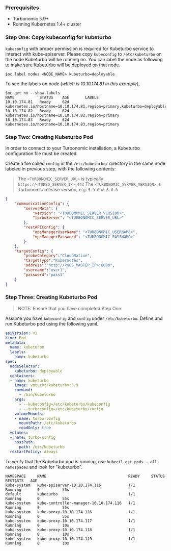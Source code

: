 ### Prerequisites
* Turbonomic 5.9+
* Running Kubernetes 1.4+ cluster 

### <a name="configFile"></a>Step One: Copy kubeconfig for kubeturbo
`kubeconfig` with proper permission is required for Kubeturbo service to interact with kube-apiserver. 
Please copy `kubeconfig` to `/etc/kubeturbo` on the node Kubeturbo will be running on. You can label the node as following to make sure Kubeturbo will be deployed on that node.

```console
$oc label nodes <NODE_NAME> kubeturbo=deployable
```

To see the labels on node (*which is 10.10.174.81 in this example*),

```console
$oc get no --show-labels
NAME           STATUS    AGE       LABELS
10.10.174.81   Ready     62d       kubernetes.io/hostname=10.10.174.81,region=primary,kubeturbo=deployable
10.10.174.82   Ready     62d       kubernetes.io/hostname=10.10.174.82,region=primary
10.10.174.83   Ready     62d       kubernetes.io/hostname=10.10.174.83,region=primary
```


### Step Two: Creating Kubeturbo Pod
In order to connect to your Turbonomic installation, a Kubeturbo configuration file must be created. 

Create a file called `config` in the `/etc/kubeturbo/` directory in the same node labeled in previous step, with the following contents:

> The `<TURBONOMIC_SERVER_URL>` is typically `https://<TURBO_SERVER_IP>:443`
> The `<TURBONOMIC_SERVER_VERSION>` is Turbonomic release version, e.g. `5.9.0` or `6.0.0`

```json
{
	"communicationConfig": {
		"serverMeta": {
            "version": "<TURBONOMIC_SERVER_VERSION>",
		    "turboServer": "<TURBONOMIC_SERVER_URL>"
		},
		"restAPIConfig": {
			"opsManagerUserName": "<TURBONOMIC_USERNAME>",
			"opsManagerPassword": "<TURBONOMIC_PASSWORD>"
		}
	},
	"targetConfig": {
		"probeCategory":"CloudNative",
		"targetType":"Kubernetes",
		"address":"http://<K8S_MASTER_IP>:8080",
		"username":"user1",
		"password":"pass1"
	}
}
```

### Step Three: Creating Kubeturbo Pod

> NOTE: Ensure that you have completed Step One.

Assume you have `kubeconfig` and `config` under `/etc/kubeturbo`.
Define and run Kubeturbo pod using the following yaml.

```yaml
apiVersion: v1
kind: Pod
metadata:
  name: kubeturbo
  labels:
    name: kubeturbo
spec:
  nodeSelector:
    kubeturbo: deployable
  containers:
  - name: kubeturbo
    image: vmturbo/kubeturbo:5.9
    command:
      - /bin/kubeturbo
    args:
      - --kubeconfig=/etc/kubeturbo/kubeconfig
      - --turboconfig=/etc/kubeturbo/config
    volumeMounts:
    - name: turbo-config
      mountPath: /etc/kubeturbo
      readOnly: true
  volumes:
  - name: turbo-config
    hostPath:
      path: /etc/kubeturbo
  restartPolicy: Always
```

To verify that the Kubeturbo pod is running, use `kubectl get pods --all-namespaces` and look for "kubeturbo".

```console
NAMESPACE     NAME                                    READY     STATUS        RESTARTS   AGE
kube-system   kube-apiserver-10.10.174.116            1/1       Running       0          55s
default       kubeturbo                               1/1       Running       0          55s
kube-system   kube-controller-manager-10.10.174.116   1/1       Running       0          55s
kube-system   kube-proxy-10.10.174.116                1/1       Running       0          55s
kube-system   kube-proxy-10.10.174.117                1/1       Running       0          10s
kube-system   kube-proxy-10.10.174.118                1/1       Running       0          10s
kube-system   kube-proxy-10.10.174.119                1/1       Running       0          10s
```
